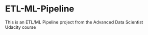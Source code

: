 # ETL-ML-Pipeline
This is an ETL/ML Pipeline project from the Advanced Data Scientist Udacity course
